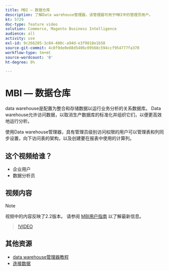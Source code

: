 ```yaml
---
title: MBI — 数据仓库
description: 了解Data warehouse管理器，该管理器可用于MBI中的管理员用户。
kt: 5729
doc-type: feature video
solution: Commerce, Magento Business Intelligence
audience: all
activity: use
exl-id: 9c266205-3c04-400c-a94d-e3f9818e1b58
source-git-commit: 4c8f9de0e88d5406c09568c594ccf954777fa370
workflow-type: tm+mt
source-wordcount: '0'
ht-degree: 0%

---
```


# MBI — 数据仓库

data warehouse是配置为整合和存储数据以运行业务分析的关系数据库。 Data warehouse允许访问数据，以取消生产数据库的标准化并组织它们，以便更高效地运行分析。

使用Data warehouse管理器，具有管理员级别访问权限的用户可以管理表和列同步设置，向下访问表的架构，以及创建要在报表中使用的计算列。

## 这个视频给谁？

- 企业用户
- 数据分析员

## 视频内容

>[!NOTE]
>
>视频中的内容反映了2.2版本。 请参阅 [MBI用户指南](https://docs.magento.com/mbi/) 以了解最新信息。

>[!VIDEO](https://video.tv.adobe.com/v/35984?quality=12&learn=on)

## 其他资源

- [data warehouse管理器教程](https://docs.magento.com/mbi/data-analyst/data-warehouse-mgr/tour-dwm.html)
- [连接数据](https://docs.magento.com/mbi/data-analyst/importing-data/connecting-data/connecting-data.html)
